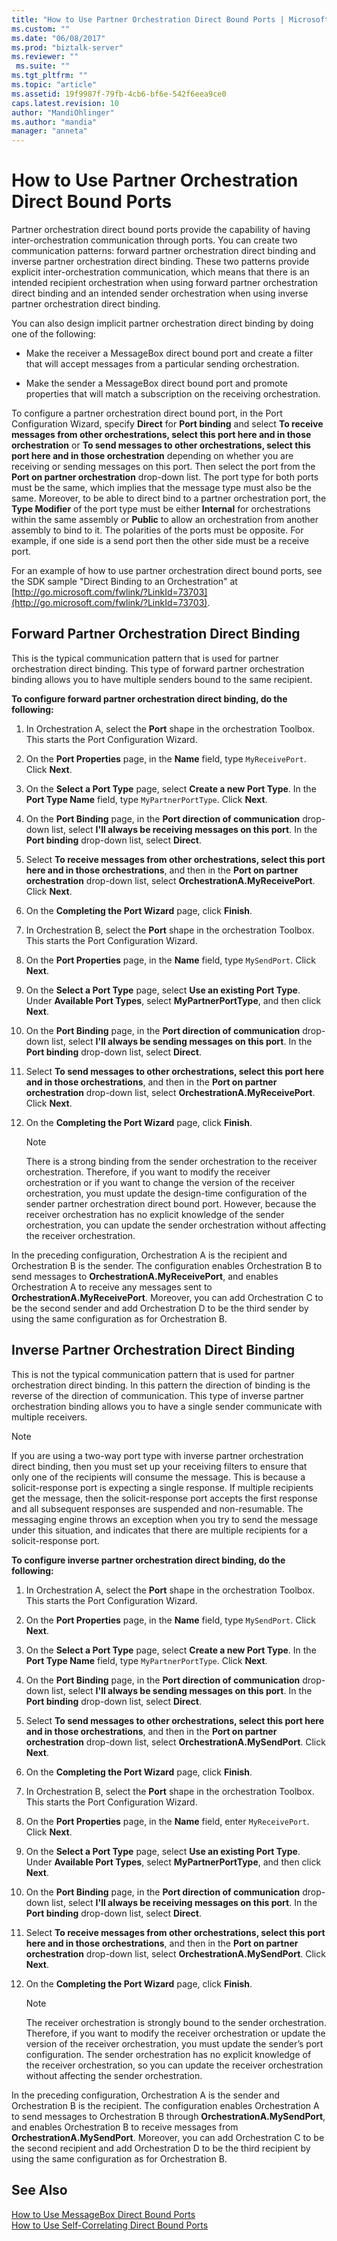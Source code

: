 ```yaml
---
title: "How to Use Partner Orchestration Direct Bound Ports | Microsoft Docs"
ms.custom: ""
ms.date: "06/08/2017"
ms.prod: "biztalk-server"
ms.reviewer: ""
 ms.suite: ""
ms.tgt_pltfrm: ""
ms.topic: "article"
ms.assetid: 19f9987f-79fb-4cb6-bf6e-542f6eea9ce0
caps.latest.revision: 10
author: "MandiOhlinger"
ms.author: "mandia"
manager: "anneta"
---
```

# How to Use Partner Orchestration Direct Bound Ports
Partner orchestration direct bound ports provide the capability of having inter-orchestration communication through ports. You can create two communication patterns: forward partner orchestration direct binding and inverse partner orchestration direct binding. These two patterns provide explicit inter-orchestration communication, which means that there is an intended recipient orchestration when using forward partner orchestration direct binding and an intended sender orchestration when using inverse partner orchestration direct binding.  
  
 You can also design implicit partner orchestration direct binding by doing one of the following:  
  
-   Make the receiver a MessageBox direct bound port and create a filter that will accept messages from a particular sending orchestration.  
  
-   Make the sender a MessageBox direct bound port and promote properties that will match a subscription on the receiving orchestration.  
  
 To configure a partner orchestration direct bound port, in the Port Configuration Wizard, specify **Direct** for **Port binding** and select **To receive messages from other orchestrations, select this port here and in those orchestration** or **To send messages to other orchestrations, select this port here and in those orchestration** depending on whether you are receiving or sending messages on this port. Then select the port from the **Port on partner orchestration** drop-down list. The port type for both ports must be the same, which implies that the message type must also be the same. Moreover, to be able to direct bind to a partner orchestration port, the **Type Modifier** of the port type must be either **Internal** for orchestrations within the same assembly or **Public** to allow an orchestration from another assembly to bind to it. The polarities of the ports must be opposite. For example, if one side is a send port then the other side must be a receive port.  
  
 For an example of how to use partner orchestration direct bound ports, see the SDK sample "Direct Binding to an Orchestration" at [http://go.microsoft.com/fwlink/?LinkId=73703](http://go.microsoft.com/fwlink/?LinkId=73703).  
  
## Forward Partner Orchestration Direct Binding  
 This is the typical communication pattern that is used for partner orchestration direct binding. This type of forward partner orchestration binding allows you to have multiple senders bound to the same recipient.  
  
 **To configure forward partner orchestration direct binding, do the following:**  
  
1.  In Orchestration A, select the **Port** shape in the orchestration Toolbox. This starts the Port Configuration Wizard.  
  
2.  On the **Port Properties** page, in the **Name** field, type `MyReceivePort`. Click **Next**.  
  
3.  On the **Select a Port Type** page, select **Create a new Port Type**. In the **Port Type Name** field, type `MyPartnerPortType`. Click **Next**.  
  
4.  On the **Port Binding** page, in the **Port direction of communication** drop-down list, select **I'll always be receiving messages on this port**. In the **Port binding** drop-down list, select **Direct**.  
  
5.  Select **To receive messages from other orchestrations, select this port here and in those orchestrations**, and then in the **Port on partner orchestration** drop-down list, select **OrchestrationA.MyReceivePort**. Click **Next**.  
  
6.  On the **Completing the Port Wizard** page, click **Finish**.  
  
7.  In Orchestration B, select the **Port** shape in the orchestration Toolbox. This starts the Port Configuration Wizard.  
  
8.  On the **Port Properties** page, in the **Name** field, type `MySendPort`. Click **Next**.  
  
9. On the **Select a Port Type** page, select **Use an existing Port Type**. Under **Available Port Types**, select **MyPartnerPortType**, and then click **Next**.  
  
10. On the **Port Binding** page, in the **Port direction of communication** drop-down list, select **I'll always be sending messages on this port**. In the **Port binding** drop-down list, select **Direct**.  
  
11. Select **To send messages to other orchestrations, select this port here and in those orchestrations**, and then in the **Port on partner orchestration** drop-down list, select **OrchestrationA.MyReceivePort**. Click **Next**.  
  
12. On the **Completing the Port Wizard** page, click **Finish**.  
  
    > [!NOTE]
    >  There is a strong binding from the sender orchestration to the receiver orchestration. Therefore, if you want to modify the receiver orchestration or if you want to change the version of the receiver orchestration, you must update the design-time configuration of the sender partner orchestration direct bound port. However, because the receiver orchestration has no explicit knowledge of the sender orchestration, you can update the sender orchestration without affecting the receiver orchestration.  
  
 In the preceding configuration, Orchestration A is the recipient and Orchestration B is the sender. The configuration enables Orchestration B to send messages to **OrchestrationA.MyReceivePort**, and enables Orchestration A to receive any messages sent to **OrchestrationA.MyReceivePort**. Moreover, you can add Orchestration C to be the second sender and add Orchestration D to be the third sender by using the same configuration as for Orchestration B.  
  
## Inverse Partner Orchestration Direct Binding  
 This is not the typical communication pattern that is used for partner orchestration direct binding. In this pattern the direction of binding is the reverse of the direction of communication. This type of inverse partner orchestration binding allows you to have a single sender communicate with multiple receivers.  
  
> [!NOTE]
>  If you are using a two-way port type with inverse partner orchestration direct binding, then you must set up your receiving filters to ensure that only one of the recipients will consume the message. This is because a solicit-response port is expecting a single response. If multiple recipients get the message, then the solicit-response port accepts the first response and all subsequent responses are suspended and non-resumable. The messaging engine throws an exception when you try to send the message under this situation, and indicates that there are multiple recipients for a solicit-response port.  
  
 **To configure inverse partner orchestration direct binding, do the following:**  
  
1.  In Orchestration A, select the **Port** shape in the orchestration Toolbox. This starts the Port Configuration Wizard.  
  
2.  On the **Port Properties** page, in the **Name** field, type `MySendPort`. Click **Next**.  
  
3.  On the **Select a Port Type** page, select **Create a new Port Type**. In the **Port Type Name** field, type `MyPartnerPortType`. Click **Next**.  
  
4.  On the **Port Binding** page, in the **Port direction of communication** drop-down list, select **I'll always be sending messages on this port**. In the **Port binding** drop-down list, select **Direct**.  
  
5.  Select **To send messages to other orchestrations, select this port here and in those orchestrations**, and then in the **Port on partner orchestration** drop-down list, select **OrchestrationA.MySendPort**. Click **Next**.  
  
6.  On the **Completing the Port Wizard** page, click **Finish**.  
  
7.  In Orchestration B, select the **Port** shape in the orchestration Toolbox. This starts the Port Configuration Wizard.  
  
8.  On the **Port Properties** page, in the **Name** field, enter `MyReceivePort`. Click **Next**.  
  
9. On the **Select a Port Type** page, select **Use an existing Port Type**. Under **Available Port Types**, select **MyPartnerPortType**, and then click **Next**.  
  
10. On the **Port Binding** page, in the **Port direction of communication** drop-down list, select **I'll always be receiving messages on this port**. In the **Port binding** drop-down list, select **Direct**.  
  
11. Select **To receive messages from other orchestrations, select this port here and in those orchestrations**, and then in the **Port on partner orchestration** drop-down list, select **OrchestrationA.MySendPort**. Click **Next**.  
  
12. On the **Completing the Port Wizard** page, click **Finish**.  
  
    > [!NOTE]
    >  The receiver orchestration is strongly bound to the sender orchestration. Therefore, if you want to modify the receiver orchestration or update the version of the receiver orchestration, you must update the sender’s port configuration. The sender orchestration has no explicit knowledge of the receiver orchestration, so you can update the receiver orchestration without affecting the sender orchestration.  
  
 In the preceding configuration, Orchestration A is the sender and Orchestration B is the recipient. The configuration enables Orchestration A to send messages to Orchestration B through **OrchestrationA.MySendPort**, and enables Orchestration B to receive messages from **OrchestrationA.MySendPort**. Moreover, you can add Orchestration C to be the second recipient and add Orchestration D to be the third recipient by using the same configuration as for Orchestration B.  
  
## See Also  
 [How to Use MessageBox Direct Bound Ports](../core/how-to-use-messagebox-direct-bound-ports.md)   
 [How to Use Self-Correlating Direct Bound Ports](../core/how-to-use-self-correlating-direct-bound-ports.md)
